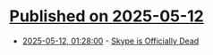 # [Published on 2025-05-12](index.md)

* [2025-05-12, 01:28:00](https://soylentnews.org/article.pl?sid=25/05/10/0222240&from=rss) - [Skype is Officially Dead](https://soylentnews.org/article.pl?sid=25/05/10/0222240&from=rss)
